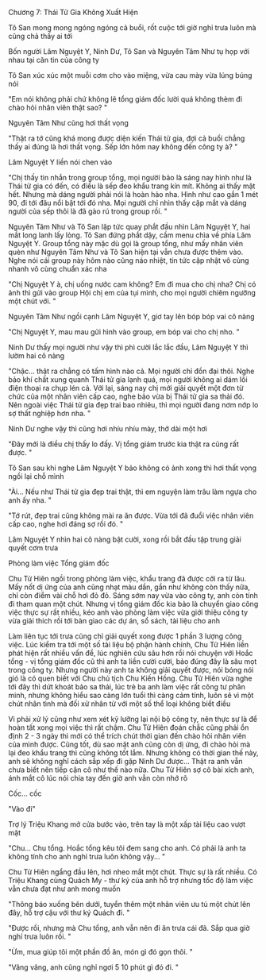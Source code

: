 




Chương 7: Thái Tử Gia Không Xuất Hiện


Tô San mong mong ngóng ngóng cả buổi, rốt cuộc tới giờ nghỉ trưa luôn mà cũng chả thấy ai tới

Bốn người Lâm Nguyệt Y, Ninh Dư, Tô San và Nguyên Tâm Như tụ họp với nhau tại căn tin của công ty

Tô San xúc xúc một muỗi cơm cho vào miệng, vừa cau mày vừa lúng búng nói

"Em nói không phải chứ không lẽ tổng giám đốc lười quá không thèm đi chào hỏi nhân viên thật sao? "

Nguyên Tâm Như cũng hơi thất vọng

"Thật ra tớ cũng khá mong được diện kiến Thái tử gia, đợi cả buổi chẳng thấy ai đúng là hơi thất vọng. Sếp lớn hôm nay không đến công ty à? "

Lâm Nguyệt Y liền nói chen vào

"Chị thấy tin nhắn trong group tổng, mọi người bảo là sáng nay hình như là Thái tử gia có đến, có điều là sếp đeo khẩu trang kín mít. Không ai thấy mặt hết. Nhưng mà dáng người phải nói là hoàn hảo nha. Hình như cao gần 1 mét 90, đi tới đâu nổi bật tới đó nha. Mọi người chỉ nhìn thấy cặp mắt và dáng người của sếp thôi là đã gào rú trong group rồi. "

Nguyên Tâm Như và Tô San lập tức quay phắt đầu nhìn Lâm Nguyệt Y, hai mắt long lanh lấy lòng. Tô San đứng phắt dậy, cầm menu chìa về phía Lâm Nguyệt Y. Group tổng này mặc dù gọi là group tổng, như mấy nhân viên quèn như Nguyên Tâm Như và Tô San hiện tại vẫn chưa được thêm vào. Nghe nói cái group này hôm nào cũng náo nhiệt, tin tức cập nhật vô cùng nhanh vô cùng chuẩn xác nha

"Chị Nguyệt Y à, chị uống nước cam không? Em đi mua cho chị nha? Chị có ảnh thì gửi vào group Hội chị em của tụi mình, cho mọi người chiêm ngưỡng một chút với. "

Nguyên Tâm Như ngồi cạnh Lâm Nguyệt Y, giơ tay lên bóp bóp vai cô nàng



"Chị Nguyệt Y, mau mau gửi hình vào group, em bóp vai cho chị nho. "

Ninh Dư thấy mọi người như vậy thì phì cười lắc lắc đầu, Lâm Nguyệt Y thì lườm hai cô nàng

"Chậc... thật ra chẳng có tấm hình nào cả. Mọi người chỉ đồn đại thôi. Nghe bảo khí chất xung quanh Thái tử gia lạnh quá, mọi người không ai dám lôi điện thoại ra chụp lén cả. Với lại, sáng nay chị mới giải quyết một đơn từ chức của một nhân viên cấp cao, nghe bảo vừa bị Thái tử gia sa thải đó. Nên ngoài việc Thái tử gia đẹp trai bao nhiêu, thì mọi người đang nơm nớp lo sợ thất nghiệp hơn nha. "

Ninh Dư nghe vậy thì cũng hơi nhíu nhíu mày, thở dài một hơi

"Đây mới là điều chị thấy lo đấy. Vị tổng giám trước kia thật ra cũng rất được. "

Tô San sau khi nghe Lâm Nguyệt Y bảo không có ảnh xong thì hơi thất vọng ngồi lại chỗ mình

"Ài... Nếu như Thái tử gia đẹp trai thật, thì em nguyện làm trâu làm ngựa cho anh ấy nha. "

"Tớ rút, đẹp trai cũng không mài ra ăn được. Vừa tới đã đuổi việc nhân viên cấp cao, nghe hơi đáng sợ rồi đó. "

Lâm Nguyệt Y nhìn hai cô nàng bật cười, xong rồi bắt đầu tập trung giải quyết cơm trưa


Phòng làm việc Tổng giám đốc

Chu Tử Hiên ngồi trong phòng làm việc, khẩu trang đã được cởi ra từ lâu. Mấy nốt dị ứng của anh cũng nhạt màu dần, gần như không còn thấy nữa, chỉ còn điểm vài chỗ hơi đỏ đỏ. Sáng sớm nay vừa vào công ty, anh còn tính đi tham quan một chút. Nhưng vị tổng giám đốc kia bảo là chuyển giao công việc thực sự rất nhiều, kéo anh vào phòng làm việc vừa giới thiệu công ty vừa giải thích rồi tới bàn giao các dự án, sổ sách, tài liệu cho anh



Làm liên tục tới trưa cũng chỉ giải quyết xong được 1 phần 3 lượng công việc. Lúc kiểm tra tới một số tài liệu bộ phận hành chính, Chu Tử Hiên liền phát hiện rất nhiều vấn đề, lúc nghiên cứu sâu hơn rồi nói chuyện với Hoắc tổng - vị tổng giám đốc cũ thì anh ta liền cười cười, bảo đúng đây là sâu mọt trong công ty. Nhưng người này anh ta không giải quyết được, nói bóng nói gió là có quen biết với Chu chủ tịch Chu Kiến Hồng. Chu Tử Hiên vừa nghe tới đây thì dứt khoát bảo sa thải, lúc trẻ ba anh làm việc rất công tư phân minh, nhưng không hiểu sao càng lớn tuổi thì càng cảm tính, luôn sẽ vì một chút nhân tình mà đối xử nhân từ với một số thể loại không biết điều

Vì phải xử lý cũng như xem xét kỹ lưỡng lại nội bộ công ty, nên thực sự là để hoàn tất xong mọi việc thì rất chậm. Chu Tử Hiên đoán chắc cũng phải ổn định 2 - 3 ngày thì mới có thể trích chút thời gian đến chào hỏi nhân viên của mình được. Cũng tốt, dù sao mặt anh cũng còn dị ứng, đi chào hỏi mà lại đeo khẩu trang thì cũng không tốt lắm. Nhưng không có thời gian thế này, anh sẽ không nghĩ cách sắp xếp đi gặp Ninh Dư được... Thật ra anh vẫn chưa biết nên tiếp cận cô như thế nào nữa. Chu Tử Hiên sợ cô bài xích anh, ánh mắt cô lúc nói chia tay đến giờ anh vẫn còn nhớ rõ

Cốc... cốc

"Vào đi"

Trợ lý Triệu Khang mở cửa bước vào, trên tay là một xấp tài liệu cao vượt mặt

"Chu... Chu tổng. Hoắc tổng kêu tôi đem sang cho anh. Có phải là anh ta không tính cho anh nghỉ trưa luôn không vậy... "

Chu Tử Hiên ngẩng đầu lên, hơi nheo mắt một chút. Thực sự là rất nhiều. Có Triệu Khang cùng Quách My - thư ký của anh hỗ trợ nhưng tốc độ làm việc vẫn chưa đạt như anh mong muốn

"Thông báo xuống bên dưới, tuyển thêm một nhân viên ưu tú một chút lên đây, hỗ trợ cậu với thư ký Quách đi. "

"Được rồi, nhưng mà Chu tổng, anh vẫn nên đi ăn trưa cái đã. Sắp qua giờ nghỉ trưa luôn rồi. "

"Ừm, mua giúp tôi một phần đồ ăn, món gì đó gọn thôi. "

"Vâng vâng, anh cũng nghỉ ngơi 5 10 phút gì đó đi. "





